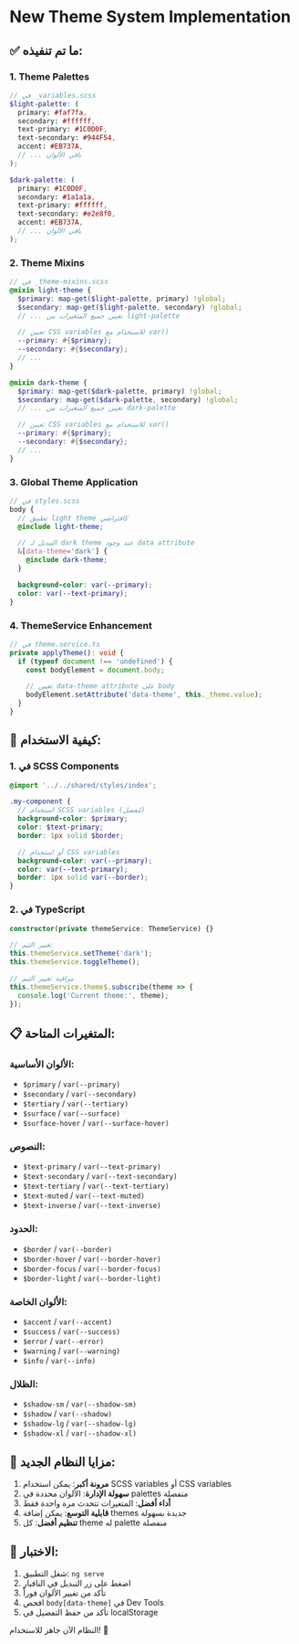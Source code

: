 # New Theme System Implementation

## ✅ ما تم تنفيذه:

### 1. **Theme Palettes**
```scss
// في _variables.scss
$light-palette: (
  primary: #faf7fa,
  secondary: #ffffff,
  text-primary: #1C0D0F,
  text-secondary: #944F54,
  accent: #EB737A,
  // ... باقي الألوان
);

$dark-palette: (
  primary: #1C0D0F,
  secondary: #1a1a1a,
  text-primary: #ffffff,
  text-secondary: #e2e8f0,
  accent: #EB737A,
  // ... باقي الألوان
);
```

### 2. **Theme Mixins**
```scss
// في _theme-mixins.scss
@mixin light-theme {
  $primary: map-get($light-palette, primary) !global;
  $secondary: map-get($light-palette, secondary) !global;
  // ... تعيين جميع المتغيرات من light-palette

  // تعيين CSS variables للاستخدام مع var()
  --primary: #{$primary};
  --secondary: #{$secondary};
  // ...
}

@mixin dark-theme {
  $primary: map-get($dark-palette, primary) !global;
  $secondary: map-get($dark-palette, secondary) !global;
  // ... تعيين جميع المتغيرات من dark-palette

  // تعيين CSS variables للاستخدام مع var()
  --primary: #{$primary};
  --secondary: #{$secondary};
  // ...
}
```

### 3. **Global Theme Application**
```scss
// في styles.scss
body {
  // تطبيق light theme كافتراضي
  @include light-theme;

  // التبديل لـ dark theme عند وجود data attribute
  &[data-theme='dark'] {
    @include dark-theme;
  }

  background-color: var(--primary);
  color: var(--text-primary);
}
```

### 4. **ThemeService Enhancement**
```typescript
// في theme.service.ts
private applyTheme(): void {
  if (typeof document !== 'undefined') {
    const bodyElement = document.body;

    // تعيين data-theme attribute على body
    bodyElement.setAttribute('data-theme', this._theme.value);
  }
}
```

## 🎯 كيفية الاستخدام:

### 1. **في SCSS Components**
```scss
@import '../../shared/styles/index';

.my-component {
  // استخدام SCSS variables (مُفضل)
  background-color: $primary;
  color: $text-primary;
  border: 1px solid $border;

  // أو استخدام CSS variables
  background-color: var(--primary);
  color: var(--text-primary);
  border: 1px solid var(--border);
}
```

### 2. **في TypeScript**
```typescript
constructor(private themeService: ThemeService) {}

// تغيير الثيم
this.themeService.setTheme('dark');
this.themeService.toggleTheme();

// مراقبة تغيير الثيم
this.themeService.theme$.subscribe(theme => {
  console.log('Current theme:', theme);
});
```

## 📋 المتغيرات المتاحة:

### الألوان الأساسية:
- `$primary` / `var(--primary)`
- `$secondary` / `var(--secondary)`
- `$tertiary` / `var(--tertiary)`
- `$surface` / `var(--surface)`
- `$surface-hover` / `var(--surface-hover)`

### النصوص:
- `$text-primary` / `var(--text-primary)`
- `$text-secondary` / `var(--text-secondary)`
- `$text-tertiary` / `var(--text-tertiary)`
- `$text-muted` / `var(--text-muted)`
- `$text-inverse` / `var(--text-inverse)`

### الحدود:
- `$border` / `var(--border)`
- `$border-hover` / `var(--border-hover)`
- `$border-focus` / `var(--border-focus)`
- `$border-light` / `var(--border-light)`

### الألوان الخاصة:
- `$accent` / `var(--accent)`
- `$success` / `var(--success)`
- `$error` / `var(--error)`
- `$warning` / `var(--warning)`
- `$info` / `var(--info)`

### الظلال:
- `$shadow-sm` / `var(--shadow-sm)`
- `$shadow` / `var(--shadow)`
- `$shadow-lg` / `var(--shadow-lg)`
- `$shadow-xl` / `var(--shadow-xl)`

## 🚀 مزايا النظام الجديد:

1. **مرونة أكبر**: يمكن استخدام SCSS variables أو CSS variables
2. **سهولة الإدارة**: الألوان محددة في palettes منفصلة
3. **أداء أفضل**: المتغيرات تتحدث مرة واحدة فقط
4. **قابلية التوسع**: يمكن إضافة themes جديدة بسهولة
5. **تنظيم أفضل**: كل theme له palette منفصلة

## 🧪 الاختبار:

1. شغل التطبيق: `ng serve`
2. اضغط على زر التبديل في النافبار
3. تأكد من تغيير الألوان فوراً
4. افحص `body[data-theme]` في Dev Tools
5. تأكد من حفظ التفضيل في localStorage

النظام الآن جاهز للاستخدام! 🎉

